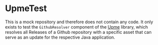 # UpmeTest

This is a mock repository and therefore does not contain any code. It only exists to test the `GithubResolver` component of the [Upme](https://github.com/olepoeschl/Upme) library, which resolves all Releases of a Github repository with a specific asset that can serve as an update for the respective Java application.
